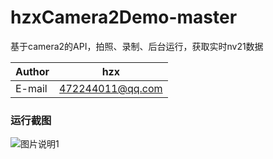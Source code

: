 # hzxCamera2Demo-master
基于camera2的API，拍照、录制、后台运行，获取实时nv21数据

|Author|hzx|
|---|---
|E-mail|472244011@qq.com


### 运行截图
![图片说明1](https://github.com/hzx10118/hzxCamera2Demo-master/blob/master/imgs/a2.png)
